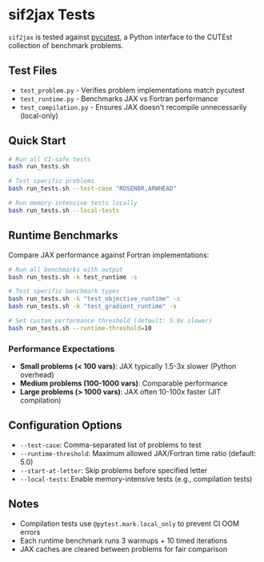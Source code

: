 # sif2jax Tests

`sif2jax` is tested against [pycutest](https://github.com/jfowkes/pycutest), a Python 
interface to the CUTEst collection of benchmark problems.

## Test Files

- `test_problem.py` - Verifies problem implementations match pycutest
- `test_runtime.py` - Benchmarks JAX vs Fortran performance
- `test_compilation.py` - Ensures JAX doesn't recompile unnecessarily (local-only)

## Quick Start

```bash
# Run all CI-safe tests
bash run_tests.sh

# Test specific problems
bash run_tests.sh --test-case "ROSENBR,ARWHEAD"

# Run memory-intensive tests locally
bash run_tests.sh --local-tests
```

## Runtime Benchmarks

Compare JAX performance against Fortran implementations:

```bash
# Run all benchmarks with output
bash run_tests.sh -k test_runtime -s

# Test specific benchmark types
bash run_tests.sh -k "test_objective_runtime" -s
bash run_tests.sh -k "test_gradient_runtime" -s

# Set custom performance threshold (default: 5.0x slower)
bash run_tests.sh --runtime-threshold=10
```

### Performance Expectations

- **Small problems (< 100 vars)**: JAX typically 1.5-3x slower (Python overhead)
- **Medium problems (100-1000 vars)**: Comparable performance
- **Large problems (> 1000 vars)**: JAX often 10-100x faster (JIT compilation)

## Configuration Options

- `--test-case`: Comma-separated list of problems to test
- `--runtime-threshold`: Maximum allowed JAX/Fortran time ratio (default: 5.0)
- `--start-at-letter`: Skip problems before specified letter
- `--local-tests`: Enable memory-intensive tests (e.g., compilation tests)

## Notes

- Compilation tests use `@pytest.mark.local_only` to prevent CI OOM errors
- Each runtime benchmark runs 3 warmups + 10 timed iterations
- JAX caches are cleared between problems for fair comparison